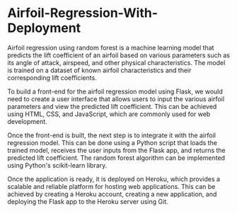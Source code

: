 # Airfoil-Regression-With-Deployment

Airfoil regression using random forest is a machine learning model that predicts the lift coefficient of an airfoil based on various parameters such as its angle of attack, airspeed, and other physical characteristics. The model is trained on a dataset of known airfoil characteristics and their corresponding lift coefficients.

To build a front-end for the airfoil regression model using Flask, we would need to create a user interface that allows users to input the various airfoil parameters and view the predicted lift coefficient. This can be achieved using HTML, CSS, and JavaScript, which are commonly used for web development.

Once the front-end is built, the next step is to integrate it with the airfoil regression model. This can be done using a Python script that loads the trained model, receives the user inputs from the Flask app, and returns the predicted lift coefficient. The random forest algorithm can be implemented using Python's scikit-learn library.

Once the application is ready, it is deployed on Heroku, which provides a scalable and reliable platform for hosting web applications. This can be achieved by creating a Heroku account, creating a new application, and deploying the Flask app to the Heroku server using Git.
